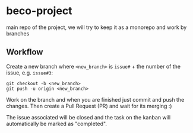 # beco-project
main repo of the project, we will try to keep it as a monorepo and work by branches

## Workflow

Create a new branch where `<new_branch>` is `issue#` + the number of the issue, e.g. `issue#3`:
```
git checkout -b <new_branch>
git push -u origin <new_branch>
```
Work on the branch and when you are finished just commit and push the changes. Then create a Pull Request (PR) and wait for its merging :)

The issue associated will be closed and the task on the kanban will automatically be marked as "completed".

